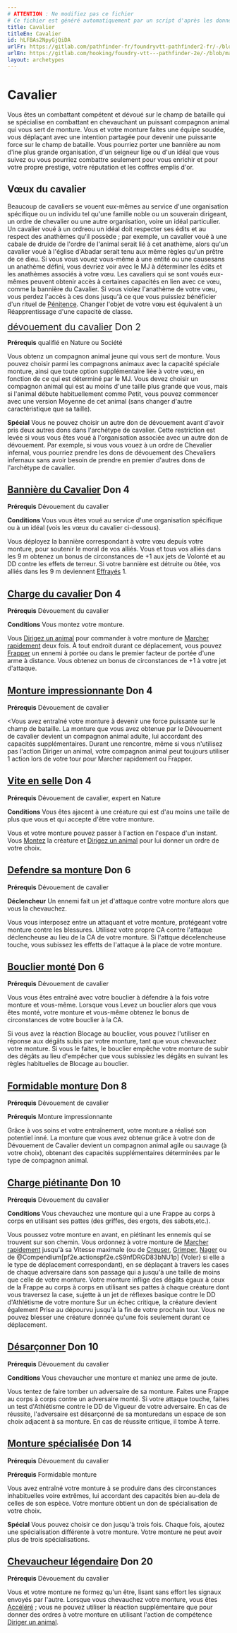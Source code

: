 ```yaml
---
# ATTENTION : Ne modifiez pas ce fichier
# Ce fichier est généré automatiquement par un script d'après les données du module Foundry VTT officiel et de sa traduction
title: Cavalier
titleEn: Cavalier
id: hLFBAs2NpyGjQiDA
urlFr: https://gitlab.com/pathfinder-fr/foundryvtt-pathfinder2-fr/-/blob/master/data/archetypes/hLFBAs2NpyGjQiDA.htm
urlEn: https://gitlab.com/hooking/foundry-vtt---pathfinder-2e/-/blob/master/packs/data/archetypes.db/cavalier.json
layout: archetypes
---
```

# Cavalier

Vous êtes un combattant compétent et dévoué sur le champ de bataille qui se spécialise en combattant en chevauchant un puissant compagnon animal qui vous sert de monture. Vous et votre monture faites une équipe soudée, vous déplaçant avec une intention partagée pour devenir une puissante force sur le champ de bataille. Vous pourriez porter une bannière au nom d'ine plus grande organisation, d'un seigneur lige ou d'un idéal que vous suivez ou vous pourriez combattre seulement pour vous enrichir et pour votre propre prestige, votre réputation et les coffres emplis d'or.

## Vœux du cavalier

Beaucoup de cavaliers se vouent eux-mêmes au service d'une organisation spécifique ou un individu tel qu'une famille noble ou un souverain dirigeant, un ordre de chevalier ou une autre organisation, voire un idéal particulier. Un cavalier voué à un ordreou un idéal doit respecter ses édits et au respect des anathèmes qu'il possède ; par exemple, un cavalier voué à une cabale de druide de l'ordre de l'animal serait lié à cet anathème, alors qu'un cavalier voué à l'église d'Abadar serait tenu aux même règles qu'un prêtre de ce dieu. Si vous vous vouez vous-même à une entité ou une causesans un anathème défini, vous devriez voir avec le MJ à déterminer les édits et les anathèmes associés à votre vœu. Les cavaliers qui se sont voués eux-mêmes peuvent obtenir accès à certaines capacités en lien avec ce vœu, comme la bannière du Cavalier. Si vous violez l'anathème de votre vœu, vous perdez l'accès à ces dons  jusqu'à ce que vous puissiez bénéficier d'un rituel de [Pénitence](../sorts/pénitence.md). Changer l'objet de votre vœu est équivalent à un Réapprentissage d'une capacité de classe.

<span style="font-size: 1.5em;">[dévouement du cavalier](../dons/dévouement-de-cavalier.md) Don 2

**Prérequis** qualifié en Nature ou Société

Vous obtenz un compagnon animal jeune qui vous sert de monture. Vous pouvez choisir parmi les compagnons animaux avec la capacité spéciale monture, ainsi que toute option supplémentaire liée à votre vœu, en fonction de ce qui est déterminé par le MJ. Vous devez choisir un compagnon animal qui est au moins d'une taille plus grande que vous, mais si l'animal débute habituellement comme Petit, vous pouvez commencer avec une version Moyenne de cet animal (sans changer d'autre caractéristique que sa taille).

**Spécial** Vous ne pouvez choisir un autre don de dévouement avant d'avoir pris deux autres dons dans l'archétype de cavalier. Cette restriction est levée si vous vous êtes voué à l'organisation associée avec un autre don de dévouement. Par exemple, si vous vous vouez à un ordre de Chevalier infernal, vous pourriez prendre les dons de dévouement des Chevaliers infernaux sans avoir besoin de prendre en premier d'autres dons de l'archétype de cavalier.

## [Bannière du Cavalier](../dons/bannière-du-cavalier.md) Don 4

**Prérequis** Dévouement du cavalier

**Conditions** Vous vous êtes voué au service d'une organisation spécifique ou à un idéal (vois les vœux du cavalier ci-dessous).

Vous déployez la bannière correspondant à votre vœu depuis votre monture, pour soutenir le moral de vos alliés. Vous et tous vos alliés dans les 9 m obtenez un bonus de circonstances de +1 aux jets de Volonté et au DD contre les effets de terreur. Si votre bannière est détruite ou ôtée, vos alliés dans les 9 m deviennent [Effrayés](../conditions/effrayé.md) 1.

## [Charge du cavalier](../dons/charge-du-cavalier.md) Don 4

**Prérequis** Dévouement du cavalier

**Conditions** Vous montez votre monture.

Vous [Dirigez un animal](../actions/diriger-un-animal.md) pour commander à votre monture de [Marcher rapidement](../actions/marcher-rapidement.md) deux fois. À tout endroit durant ce déplacement, vous pouvez [Frapper](../actions/frapper.md) un ennemi à portée ou dans le premier facteur de portée d'une arme à distance. Vous obtenez un bonus de circonstances de +1 à votre jet d'attaque.

## [Monture impressionnante](../dons/monture-impressionnante.md) Don 4

**Prérequis** Dévouement de cavalier

<Vous avez entraîné votre monture à devenir une force puissante sur le champ de bataille. La monture que vous avez obtenue par le Dévouement de cavalier devient un compagnon animal adulte, lui accordant des capacités supplémentaires. Durant une rencontre, même si vous n'utilisez pas l'action Diriger un animal, votre compagnon animal peut toujours utiliser 1 action lors de votre tour pour <a class="entity-link" data-pack="pf2e.actionspf2e" data-id="Bcxarzksqt9ezrs6" draggable="true">Marcher rapidement</a> ou <a class="entity-link" data-pack="pf2e.actionspf2e" data-id="VjxZFuUXrCU94MWR" draggable="true">Frapper</a>.

## [Vite en selle](../dons/vite-en-selle.md) Don 4

**Prérequis** Dévouement de cavalier, expert en Nature

**Conditions** Vous êtes ajacent à une créature qui est d'au moins une taille de plus que vous et qui accepte d'être votre monture.

Vous et votre monture pouvez passer à l'action en l'espace d'un instant. Vous [Montez](../actions/se-mettre-en-selle.md) la créature et [Dirigez un animal](../actions/diriger-un-animal.md) pour lui donner un ordre de votre choix.

## [Defendre sa monture](../dons/défendre-sa-monture.md) Don 6

**Prérequis** Dévouement de cavalier

**Déclencheur** Un ennemi fait un jet d'attaque contre votre monture alors que vous la chevauchez.

Vous vous interposez entre un attaquant et votre monture, protégeant votre monture contre les blessures. Utilisez votre propre CA contre l'attaque déclencheuse au lieu de la CA de votre monture. Si l'attque décelencheuse touche, vous subissez les effetts de l'attaque à la place de votre monture.

## [Bouclier monté](../dons/bouclier-monté.md) Don 6

**Prérequis** Dévouement de cavalier

Vous vous êtes entraîné avec votre bouclier à défendre à la fois votre monture et vous-même. Lorsque vous <a class="entity-link" data-pack="pf2e.actionspf2e" data-id="xjGwis0uaC2305pm" draggable="true">Levez un bouclier</a> alors que vous êtes monté, votre monture et vous-même obtenez le bonus de circonstances de votre bouclier à la CA.

Si vous avez la réaction <a class="entity-link" data-pack="pf2e.feats-srd" data-id="jM72TjJ965jocBV8" draggable="true">Blocage au bouclier</a>, vous pouvez l'utiliser en réponse aux dégâts subis par votre monture, tant que vous chevauchez votre monture. Si vous le faites, le bouclier empêche votre monture de subir des dégâts au lieu d'empêcher que vous subissiez les dégâts en suivant les règles habituelles de Blocage au bouclier.

## [Formidable monture](../dons/formidable-monture.md) Don 8

**Prérequis** Dévouement de cavalier

**Prérequis** Monture impressionnante

Grâce à vos soins et votre entraînement, votre monture a réalisé son potentiel inné. La monture que vous avez obtenue grâce à votre don de Dévouement de Cavalier devient un compagnon animal agile ou sauvage (à votre choix), obtenant des capacités supplémentaires déterminées par le type de compagnon animal.

## [Charge piétinante](../dons/charge-piétinante.md) Don 10

**Prérequis** Dévouement du cavalier

**Conditions** Vous chevauchez une monture qui a une Frappe au corps à corps en utilisant ses pattes (des griffes, des ergots, des sabots,etc.).

Vous poussez votre monture en avant, en piétinant les ennemis qui se trouvent sur son chemin. Vous ordonnez à votre monture de [Marcher rapidement](../actions/marcher-rapidement.md) jusqu'à sa Vitesse maximale (ou de [Creuser](../actions/creuser.md), [Grimper](../actions/escalader.md),  [Nager](../actions/nager.md) ou de @Compendium[pf2e.actionspf2e.cS9nfDRGD83bNU1p] {Voler} si elle a le type de déplacement correspondant), en se déplaçant à travers les cases de chaque adversaire dans son passage qui a jusqu'à une taille de moins que celle de votre monture. Votre monture inflige des dégâts égaux à ceux de la Frappe au corps à corps en utilisant ses pattes à chaque créature dont vous traversez la case, sujette à un jet de réflexes basique contre le DD d'Athlétisme de votre monture Sur un échec critique, la créature devient également Prise au dépourvu jusqu'à la fin de votre prochain tour. Vous ne pouvez blesser une créature donnée qu'une fois seulement durant ce déplacement.

## [Désarçonner](../dons/désarçonner.md) Don 10

**Prérequis** Dévouement du cavalier

**Conditions** Vous chevaucher une monture et maniez une arme de joute.

Vous tentez de faire tomber un adversaire de sa monture. Faites une <a class="entity-link" data-pack="pf2e.actionspf2e" data-id="VjxZFuUXrCU94MWR" draggable="true">Frappe</a> au corps à corps contre un adversaire monté. Si votre attaque touche, faites un test d'Athlétisme contre le DD de Vigueur de votre adversaire. En cas de réussite, l'adversaire est désarçonné de sa monturedans un espace de son choix adjacent à sa monture. En cas de réussite critique, il tombe <a class="entity-link" data-pack="pf2e.conditionitems" data-id="j91X7x0XSomq8d60" draggable="true"><i class="fas fa-book-open"></i>À terre</a>.

## [Monture spécialisée](../dons/monture-spécialisée.md) Don 14

**Prérequis** Dévouement du cavalier

**Prérequis** Formidable monture

Vous avez entraîné votre monture à se produire dans des circonstances inhabituelles voire extrêmes, lui accordant des capacités bien au-dela de celles de son espèce. Votre monture obtient un don de spécialisation de votre choix.

**Spécial** Vous pouvez choisir ce don jusqu'à trois fois. Chaque fois, ajoutez une spécialisation différente à votre monture. Votre monture ne peut avoir plus de trois spécialisations.

## [Chevaucheur légendaire](../dons/chevaucheur-légendaire.md) Don 20

**Prérequis** Dévouement du cavalier

Vous et votre monture ne formez qu'un être, lisant sans effort les signaux envoyés par l'autre. Lorsque vous chevauchez votre monture, vous êtes [Accéléré](../conditions/accéléré.md) ; vous ne pouvez utiliser la réaction supplémentaire que pour donner des ordres à votre monture en utilisant l'action de compétence [Diriger un animal](../actions/diriger-un-animal.md).
